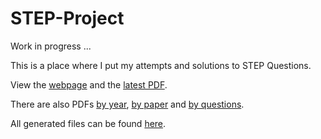 # STEP-Project

Work in progress ...

This is a place where I put my attempts and solutions to STEP Questions.

View the [webpage](https://step.easonshao.com/) and the [latest PDF](https://step.easonshao.com/latest.pdf).

There are also PDFs [by year](https://step.easonshao.com/generated/pdf/years), [by paper](https://step.easonshao.com/generated/pdf/papers) and [by questions](https://step.easonshao.com/generated/pdf/questions).

All generated files can be found [here](https://step.easonshao.com/generated).
